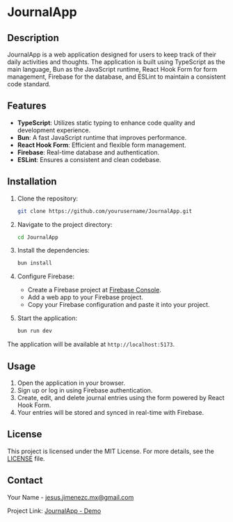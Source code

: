 # JournalApp

## Description

JournalApp is a web application designed for users to keep track of their daily activities and thoughts. The application is built using TypeScript as the main language, Bun as the JavaScript runtime, React Hook Form for form management, Firebase for the database, and ESLint to maintain a consistent code standard.

## Features

- **TypeScript**: Utilizes static typing to enhance code quality and development experience.
- **Bun**: A fast JavaScript runtime that improves performance.
- **React Hook Form**: Efficient and flexible form management.
- **Firebase**: Real-time database and authentication.
- **ESLint**: Ensures a consistent and clean codebase.

## Installation

1. Clone the repository:
    ```bash
    git clone https://github.com/yourusername/JournalApp.git
    ```

2. Navigate to the project directory:
    ```bash
    cd JournalApp
    ```

3. Install the dependencies:
    ```bash
    bun install
    ```

4. Configure Firebase:
    - Create a Firebase project at [Firebase Console](https://console.firebase.google.com/).
    - Add a web app to your Firebase project.
    - Copy your Firebase configuration and paste it into your project.

5. Start the application:
    ```bash
    bun run dev
    ```

The application will be available at `http://localhost:5173`.

## Usage

1. Open the application in your browser.
2. Sign up or log in using Firebase authentication.
3. Create, edit, and delete journal entries using the form powered by React Hook Form.
4. Your entries will be stored and synced in real-time with Firebase.

## License

This project is licensed under the MIT License. For more details, see the [LICENSE](LICENSE) file.

## Contact

Your Name - [jesus.jimenezc.mx@gmail.com](mailto:jesus.jimenezc.mx@gmail.com)

Project Link: [JournalApp - Demo](https://journalapp-demo.vercel.app)
